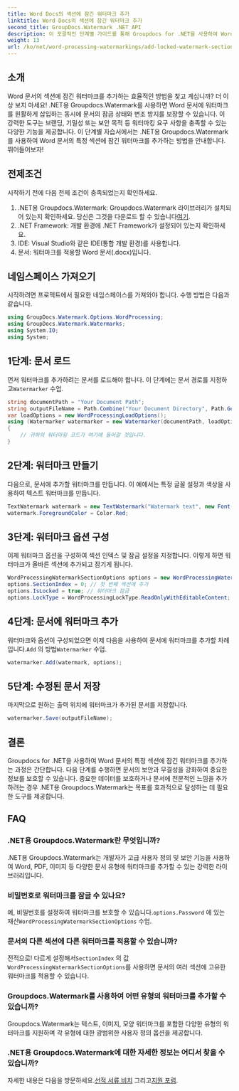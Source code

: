 ```yaml
---
title: Word Docs의 섹션에 잠긴 워터마크 추가
linktitle: Word Docs의 섹션에 잠긴 워터마크 추가
second_title: GroupDocs.Watermark .NET API
description: 이 포괄적인 단계별 가이드를 통해 Groupdocs for .NET을 사용하여 Word 문서의 특정 섹션에 잠긴 워터마크를 추가하는 방법을 알아보세요.
weight: 13
url: /ko/net/word-processing-watermarkings/add-locked-watermark-section-word-docs/
---
```

## 소개
Word 문서의 섹션에 잠긴 워터마크를 추가하는 효율적인 방법을 찾고 계십니까? 더 이상 보지 마세요! .NET용 Groupdocs.Watermark를 사용하면 Word 문서에 워터마크를 원활하게 삽입하는 동시에 문서의 잠금 상태와 변조 방지를 보장할 수 있습니다. 이 강력한 도구는 브랜딩, 기밀성 또는 보안 목적 등 워터마킹 요구 사항을 충족할 수 있는 다양한 기능을 제공합니다. 이 단계별 자습서에서는 .NET용 Groupdocs.Watermark를 사용하여 Word 문서의 특정 섹션에 잠긴 워터마크를 추가하는 방법을 안내합니다. 뛰어들어보자!
## 전제조건
시작하기 전에 다음 전제 조건이 충족되었는지 확인하세요.
1.  .NET용 Groupdocs.Watermark: Groupdocs.Watermark 라이브러리가 설치되어 있는지 확인하세요. 당신은 그것을 다운로드 할 수 있습니다[여기](https://releases.groupdocs.com/Watermark/net/).
2. .NET Framework: 개발 환경에 .NET Framework가 설정되어 있는지 확인하세요.
3. IDE: Visual Studio와 같은 IDE(통합 개발 환경)를 사용합니다.
4. 문서: 워터마크를 적용할 Word 문서(.docx)입니다.
## 네임스페이스 가져오기
시작하려면 프로젝트에서 필요한 네임스페이스를 가져와야 합니다. 수행 방법은 다음과 같습니다.
```csharp
using GroupDocs.Watermark.Options.WordProcessing;
using GroupDocs.Watermark.Watermarks;
using System.IO;
using System;
```
## 1단계: 문서 로드
 먼저 워터마크를 추가하려는 문서를 로드해야 합니다. 이 단계에는 문서 경로를 지정하고`Watermarker` 수업.
```csharp
string documentPath = "Your Document Path";
string outputFileName = Path.Combine("Your Document Directory", Path.GetFileName(documentPath));
var loadOptions = new WordProcessingLoadOptions();
using (Watermarker watermarker = new Watermarker(documentPath, loadOptions))
{
    // 귀하의 워터마킹 코드가 여기에 들어갈 것입니다.
}
```
## 2단계: 워터마크 만들기
다음으로, 문서에 추가할 워터마크를 만듭니다. 이 예에서는 특정 글꼴 설정과 색상을 사용하여 텍스트 워터마크를 만듭니다.
```csharp
TextWatermark watermark = new TextWatermark("Watermark text", new Font("Arial", 19));
watermark.ForegroundColor = Color.Red;
```
## 3단계: 워터마크 옵션 구성
이제 워터마크 옵션을 구성하여 섹션 인덱스 및 잠금 설정을 지정합니다. 이렇게 하면 워터마크가 올바른 섹션에 추가되고 잠기게 됩니다.
```csharp
WordProcessingWatermarkSectionOptions options = new WordProcessingWatermarkSectionOptions();
options.SectionIndex = 0; // 첫 번째 섹션에 추가
options.IsLocked = true; // 워터마크 잠금
options.LockType = WordProcessingLockType.ReadOnlyWithEditableContent; // 잠금 유형
```
## 4단계: 문서에 워터마크 추가
 워터마크와 옵션이 구성되었으면 이제 다음을 사용하여 문서에 워터마크를 추가할 차례입니다.`Add` 의 방법`Watermarker` 수업.
```csharp
watermarker.Add(watermark, options);
```
## 5단계: 수정된 문서 저장
마지막으로 원하는 출력 위치에 워터마크가 추가된 문서를 저장합니다.
```csharp
watermarker.Save(outputFileName);
```
## 결론
Groupdocs for .NET을 사용하여 Word 문서의 특정 섹션에 잠긴 워터마크를 추가하는 과정은 간단합니다. 다음 단계를 수행하면 문서의 보안과 무결성을 강화하여 중요한 정보를 보호할 수 있습니다. 중요한 데이터를 보호하거나 문서에 전문적인 느낌을 추가하려는 경우 .NET용 Groupdocs.Watermark는 목표를 효과적으로 달성하는 데 필요한 도구를 제공합니다.
## FAQ
### .NET용 Groupdocs.Watermark란 무엇입니까?
.NET용 Groupdocs.Watermark는 개발자가 고급 사용자 정의 및 보안 기능을 사용하여 Word, PDF, 이미지 등 다양한 문서 유형에 워터마크를 추가할 수 있는 강력한 라이브러리입니다.
### 비밀번호로 워터마크를 잠글 수 있나요?
 예, 비밀번호를 설정하여 워터마크를 보호할 수 있습니다.`options.Password` 에 있는 재산`WordProcessingWatermarkSectionOptions` 수업.
### 문서의 다른 섹션에 다른 워터마크를 적용할 수 있습니까?
 전적으로! 다르게 설정해서`SectionIndex` 의 값`WordProcessingWatermarkSectionOptions`를 사용하면 문서의 여러 섹션에 고유한 워터마크를 적용할 수 있습니다.
### Groupdocs.Watermark를 사용하여 어떤 유형의 워터마크를 추가할 수 있습니까?
Groupdocs.Watermark는 텍스트, 이미지, 모양 워터마크를 포함한 다양한 유형의 워터마크를 지원하며 각 유형에 대한 광범위한 사용자 정의 옵션을 제공합니다.
### .NET용 Groupdocs.Watermark에 대한 자세한 정보는 어디서 찾을 수 있습니까?
 자세한 내용은 다음을 방문하세요.[선적 서류 비치](https://tutorials.groupdocs.com/Watermark/net/) 그리고[지원 포럼](https://forum.groupdocs.com/c/watermark/19).